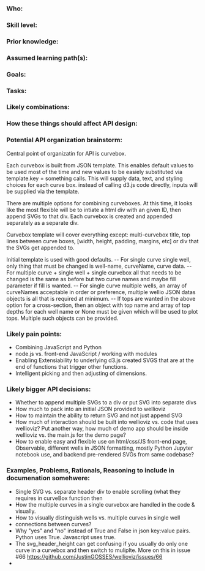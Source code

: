 ### Who:


### Skill level:


### Prior knowledge:


### Assumed learning path(s):


### Goals:


### Tasks:


### Likely combinations:


### How these things should affect API design:


### Potential API organization brainstorm:
Central point of organizatin for API is curvebox.

Each curvebox is built from JSON template. This enables default values to be used most of the time and new values to be easiely substituted via template.key = something calls. This will supply data, text, and styling choices for each curve box. instead of calling d3.js code directly, inputs will be supplied via the template.

There are multiple options for combining curveboxes. At this time, it looks like the most flexible will be to intiate a html div with an given ID, then append SVGs to that div. Each curvebox is created and appended separately as a separate div.

Curvebox template will cover everything except: multi-curvebox title, top lines between curve boxes, [width, height, padding, margins, etc] or div that the SVGs get appended to.

Initial template is used with good defaults.
 -- For single curve single well, only thing that must be changed is well-name, curveName, curve data.
-- For multiple curve + single well + single curvebox all that needs to be changed is the same as before but two curve names and maybe fill parameter if fill is wanted. 
-- For single curve multiple wells, an array of curveNames acceptable in order or preference, multiple wellio JSON datas objects is all that is required at minimum. 
-- If tops are wanted in the above option for a cross-section, then an object with top name and array of top depths for each well name or None must be given which will be used to plot tops. Multiple such objects can be provided.

### Likely pain points:
- Combining JavaScript and Python
- node.js vs. front-end JavaScript / working with modules
- Enabling Extensiability to underlying d3.js created SVGS that are at the end of functions that trigger other functions.
- Intelligent picking and then adjusting of dimensions.

### Likely bigger API decisions:
- Whether to append multiple SVGs to a div or put SVG into separate divs
- How much to pack into an initial JSON provided to wellioviz
- How to maintain the ability to return SVG and not just append SVG
- How much of interaction should be built into wellioviz vs. code that uses wellioviz? Put another way, how much of demo app should be inside wellioviz vs. the main.js for the demo page?
- How to enable easy and flexible use on html/css/JS front-end page, Observable, different wells in JSON formatting, mostly Python Jupyter notebook use, and backend pre-rendered SVGs from same codebase?

### Examples, Problems, Rationals, Reasoning to include in documenation somehwere:
- Single SVG vs. separate header div to enable scrolling (what they requires in curveBox function then
- How the multiple curves in a single curvebox are handled in the code & visually.
- How to visually distinguish wells vs. multiple curves in single well
- connections between curves?
- Why "yes" and "no" instead of True and False in json key:value pairs. Python uses True. Javascript uses true.
- The svg_header_height can get confusing if you usually do only one curve in a curvebox and then switch to muliplte. More on this in issue #66 https://github.com/JustinGOSSES/wellioviz/issues/66
-  